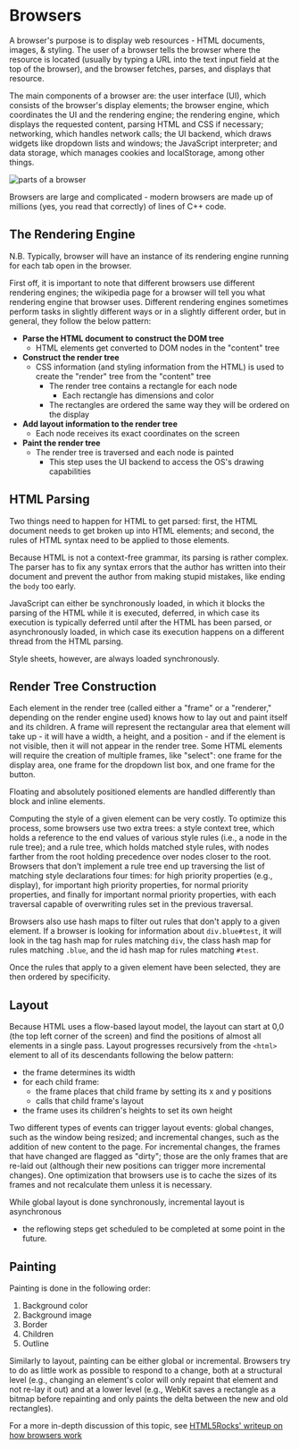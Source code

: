 # Browsers

A browser's purpose is to display web resources - HTML documents, images, &
styling. The user of a browser tells the browser where the resource is located
(usually by typing a URL into the text input field at the top of the browser),
and the browser fetches, parses, and displays that resource.

The main components of a browser are: the user interface (UI), which consists of
the browser's display elements; the browser engine, which coordinates the UI and
the rendering engine; the rendering engine, which displays the requested
content, parsing HTML and CSS if necessary; networking, which handles network
calls; the UI backend, which draws widgets like dropdown lists and windows; the
JavaScript interpreter; and data storage, which manages cookies and
localStorage, among other things.

![parts of a browser](https://assets.aaonline.io/fullstack/html-css/assets/browser_layers.png)

Browsers are large and complicated - modern browsers are made up of millions
(yes, you read that correctly) of lines of C++ code.

## The Rendering Engine

N.B. Typically, browser will have an instance of its rendering engine running
for each tab open in the browser.

First off, it is important to note that different browsers use different
rendering engines; the wikipedia page for a browser will tell you what rendering
engine that browser uses. Different rendering engines sometimes perform tasks in
slightly different ways or in a slightly different order, but in general, they
follow the below pattern:

- **Parse the HTML document to construct the DOM tree**
  - HTML elements get converted to DOM nodes in the "content" tree
- **Construct the render tree**
  - CSS information (and styling information from the HTML) is used to create
    the "render" tree from the "content" tree
    - The render tree contains a rectangle for each node
      - Each rectangle has dimensions and color
    - The rectangles are ordered the same way they will be ordered on the
      display
- **Add layout information to the render tree**
  - Each node receives its exact coordinates on the screen
- **Paint the render tree**
  - The render tree is traversed and each node is painted
    - This step uses the UI backend to access the OS's drawing capabilities

## HTML Parsing

Two things need to happen for HTML to get parsed: first, the HTML document needs
to get broken up into HTML elements; and second, the rules of HTML syntax need
to be applied to those elements.

Because HTML is not a context-free grammar, its parsing is rather complex. The
parser has to fix any syntax errors that the author has written into their
document and prevent the author from making stupid mistakes, like ending the
`body` too early.

JavaScript can either be synchronously loaded, in which it blocks the parsing of
the HTML while it is executed, deferred, in which case its execution is
typically deferred until after the HTML has been parsed, or asynchronously
loaded, in which case its execution happens on a different thread from the HTML
parsing.

Style sheets, however, are always loaded synchronously.

## Render Tree Construction

Each element in the render tree (called either a "frame" or a "renderer,"
depending on the render engine used) knows how to lay out and paint itself and
its children. A frame will represent the rectangular area that element will take
up - it will have a width, a height, and a position - and if the element is not
visible, then it will not appear in the render tree. Some HTML elements will
require the creation of multiple frames, like "select": one frame for the
display area, one frame for the dropdown list box, and one frame for the button.

Floating and absolutely positioned elements are handled differently than block
and inline elements.

Computing the style of a given element can be very costly. To optimize this
process, some browsers use two extra trees: a style context tree, which holds a
reference to the end values of various style rules (i.e., a node in the rule
tree); and a rule tree, which holds matched style rules, with nodes farther from
the root holding precedence over nodes closer to the root. Browsers that don't
implement a rule tree end up traversing the list of matching style declarations
four times: for high priority properties (e.g., display), for important high
priority properties, for normal priority properties, and finally for important
normal priority properties, with each traversal capable of overwriting rules set
in the previous traversal.

Browsers also use hash maps to filter out rules that don't apply to a given
element. If a browser is looking for information about `div.blue#test`, it will
look in the tag hash map for rules matching `div`, the class hash map for rules
matching `.blue`, and the id hash map for rules matching `#test`.

Once the rules that apply to a given element have been selected, they are then
ordered by specificity.

## Layout

Because HTML uses a flow-based layout model, the layout can start at 0,0 (the
top left corner of the screen) and find the positions of almost all elements in
a single pass. Layout progresses recursively from the `<html>` element to all of
its descendants following the below pattern:

- the frame determines its width
- for each child frame:
  - the frame places that child frame by setting its x and y positions
  - calls that child frame's layout
- the frame uses its children's heights to set its own height

Two different types of events can trigger layout events: global changes, such as
the window being resized; and incremental changes, such as the addition of new
content to the page. For incremental changes, the frames that have changed are
flagged as "dirty"; those are the only frames that are re-laid out (although
their new positions can trigger more incremental changes). One optimization that
browsers use is to cache the sizes of its frames and not recalculate them unless
it is necessary.

While global layout is done synchronously, incremental layout is asynchronous

- the reflowing steps get scheduled to be completed at some point in the future.

## Painting

Painting is done in the following order:

1. Background color
1. Background image
1. Border
1. Children
1. Outline

Similarly to layout, painting can be either global or incremental. Browsers try
to do as little work as possible to respond to a change, both at a structural
level (e.g., changing an element's color will only repaint that element and not
re-lay it out) and at a lower level (e.g., WebKit saves a rectangle as a bitmap
before repainting and only paints the delta between the new and old rectangles).

For a more in-depth discussion of this topic, see
[HTML5Rocks' writeup on how browsers work](https://www.html5rocks.com/en/tutorials/internals/howbrowserswork/)
